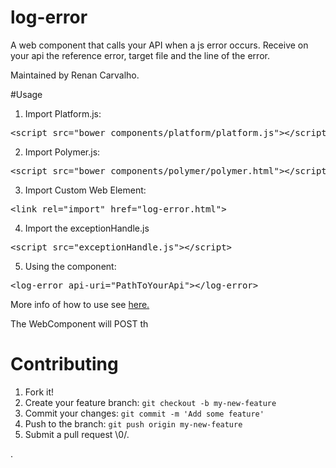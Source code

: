 log-error
=========

<log-error>
A web component that calls your API when a js error occurs.
Receive on your api the reference error, target file and the line of the error. 

Maintained by Renan Carvalho. 


#Usage

1. Import Platform.js:
<pre><span class="nt">&lt;script </span><span class="na">src=</span><span class="s">"bower_components/platform/platform.js"</span><span class="nt">&gt;&lt;/script&gt;</span>
</pre>


2. Import Polymer.js:
<pre><span class="nt">&lt;script </span><span class="na">src=</span><span class="s">"bower_components/polymer/polymer.html"</span><span class="nt">&gt;&lt;/script&gt;</span>
</pre>


3.  Import Custom Web Element:
<pre><span class="nt">&lt;link</span> <span class="na">rel=</span><span class="s">"import"</span> <span class="na">href=</span><span class="s">"log-error.html"</span><span class="nt">&gt;</span>
</pre>

4. Import the exceptionHandle.js
<pre><span class="nt">&lt;script </span><span class="na">src=</span><span class="s">"exceptionHandle.js"</span><span class="nt">&gt;&lt;/script&gt;</span>
</pre>


5.  Using the component:
<pre><span class="nt">&lt;log-error</span> <span class="na">api-uri=</span><span class="s">"PathToYourApi"</span><span class="nt">&gt;&lt;/log-error&gt;</span>
</pre>

 
More info of how to use see <a href="www.rcarvalhojs.com/log-error">here.<a/>

The WebComponent will POST th

# Contributing

<ol class="task-list">
<li>Fork it!</li>
<li>Create your feature branch: <code>git checkout -b my-new-feature</code>
</li>
<li>Commit your changes: <code>git commit -m 'Add some feature'</code>
</li>
<li>Push to the branch: <code>git push origin my-new-feature</code>
</li>
<li>Submit a pull request \0/.</li>
</ol>




. 
